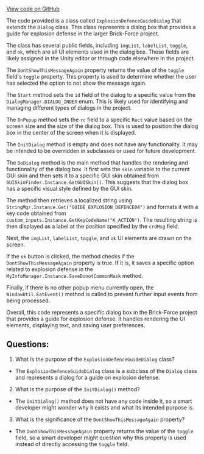 [View code on GitHub](https://github.com/TieHaxJan/Brick-Force/Assembly-CSharp\ExplosionDefenceGuideDialog.cs)

The code provided is a class called `ExplosionDefenceGuideDialog` that extends the `Dialog` class. This class represents a dialog box that provides a guide for explosion defense in the larger Brick-Force project. 

The class has several public fields, including `imgList`, `labelList`, `toggle`, and `ok`, which are all UI elements used in the dialog box. These fields are likely assigned in the Unity editor or through code elsewhere in the project.

The `DontShowThisMessageAgain` property returns the value of the `toggle` field's `toggle` property. This property is used to determine whether the user has selected the option to not show the message again.

The `Start` method sets the `id` field of the dialog to a specific value from the `DialogManager.DIALOG_INDEX` enum. This is likely used for identifying and managing different types of dialogs in the project.

The `OnPopup` method sets the `rc` field to a specific `Rect` value based on the screen size and the size of the dialog box. This is used to position the dialog box in the center of the screen when it is displayed.

The `InitDialog` method is empty and does not have any functionality. It may be intended to be overridden in subclasses or used for future development.

The `DoDialog` method is the main method that handles the rendering and functionality of the dialog box. It first sets the `skin` variable to the current GUI skin and then sets it to a specific GUI skin obtained from `GUISkinFinder.Instance.GetGUISkin()`. This suggests that the dialog box has a specific visual style defined by the GUI skin.

The method then retrieves a localized string using `StringMgr.Instance.Get("GUIDE_EXPLOSION_DEFENCE04")` and formats it with a key code obtained from `custom_inputs.Instance.GetKeyCodeName("K_ACTION")`. The resulting string is then displayed as a label at the position specified by the `crdMsg` field.

Next, the `imgList`, `labelList`, `toggle`, and `ok` UI elements are drawn on the screen.

If the `ok` button is clicked, the method checks if the `DontShowThisMessageAgain` property is true. If it is, it saves a specific option related to explosion defense in the `MyInfoManager.Instance.SaveDonotCommonMask` method.

Finally, if there is no other popup menu currently open, the `WindowUtil.EatEvent()` method is called to prevent further input events from being processed.

Overall, this code represents a specific dialog box in the Brick-Force project that provides a guide for explosion defense. It handles rendering the UI elements, displaying text, and saving user preferences.
## Questions: 
 1. What is the purpose of the `ExplosionDefenceGuideDialog` class?
- The `ExplosionDefenceGuideDialog` class is a subclass of the `Dialog` class and represents a dialog for a guide on explosion defense.

2. What is the purpose of the `InitDialog()` method?
- The `InitDialog()` method does not have any code inside it, so a smart developer might wonder why it exists and what its intended purpose is.

3. What is the significance of the `DontShowThisMessageAgain` property?
- The `DontShowThisMessageAgain` property returns the value of the `toggle` field, so a smart developer might question why this property is used instead of directly accessing the `toggle` field.